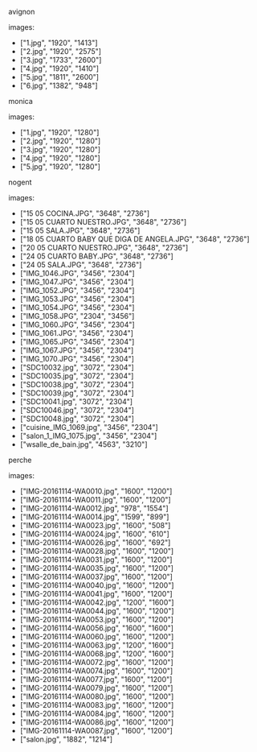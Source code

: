 



avignon

images:
 - ["1.jpg", "1920", "1413"]
 - ["2.jpg", "1920", "2575"]
 - ["3.jpg", "1733", "2600"]
 - ["4.jpg", "1920", "1410"]
 - ["5.jpg", "1811", "2600"]
 - ["6.jpg", "1382", "948"]


monica

images:
 - ["1.jpg", "1920", "1280"]
 - ["2.jpg", "1920", "1280"]
 - ["3.jpg", "1920", "1280"]
 - ["4.jpg", "1920", "1280"]
 - ["5.jpg", "1920", "1280"]


nogent

images:
 - ["15 05 COCINA.JPG", "3648", "2736"]
 - ["15 05 CUARTO NUESTRO.JPG", "3648", "2736"]
 - ["15 05 SALA.JPG", "3648", "2736"]
 - ["18 05 CUARTO BABY QUE DIGA DE ANGELA.JPG", "3648", "2736"]
 - ["20 05 CUARTO NUESTRO.JPG", "3648", "2736"]
 - ["24 05 CUARTO BABY.JPG", "3648", "2736"]
 - ["24 05 SALA.JPG", "3648", "2736"]
 - ["IMG_1046.JPG", "3456", "2304"]
 - ["IMG_1047.JPG", "3456", "2304"]
 - ["IMG_1052.JPG", "3456", "2304"]
 - ["IMG_1053.JPG", "3456", "2304"]
 - ["IMG_1054.JPG", "3456", "2304"]
 - ["IMG_1058.JPG", "2304", "3456"]
 - ["IMG_1060.JPG", "3456", "2304"]
 - ["IMG_1061.JPG", "3456", "2304"]
 - ["IMG_1065.JPG", "3456", "2304"]
 - ["IMG_1067.JPG", "3456", "2304"]
 - ["IMG_1070.JPG", "3456", "2304"]
 - ["SDC10032.jpg", "3072", "2304"]
 - ["SDC10035.jpg", "3072", "2304"]
 - ["SDC10038.jpg", "3072", "2304"]
 - ["SDC10039.jpg", "3072", "2304"]
 - ["SDC10041.jpg", "3072", "2304"]
 - ["SDC10046.jpg", "3072", "2304"]
 - ["SDC10048.jpg", "3072", "2304"]
 - ["cuisine_IMG_1069.jpg", "3456", "2304"]
 - ["salon_1_IMG_1075.jpg", "3456", "2304"]
 - ["wsalle_de_bain.jpg", "4563", "3210"]


perche

images:
 - ["IMG-20161114-WA0010.jpg", "1600", "1200"]
 - ["IMG-20161114-WA0011.jpg", "1600", "1200"]
 - ["IMG-20161114-WA0012.jpg", "978", "1554"]
 - ["IMG-20161114-WA0014.jpg", "1599", "899"]
 - ["IMG-20161114-WA0023.jpg", "1600", "508"]
 - ["IMG-20161114-WA0024.jpg", "1600", "610"]
 - ["IMG-20161114-WA0026.jpg", "1600", "692"]
 - ["IMG-20161114-WA0028.jpg", "1600", "1200"]
 - ["IMG-20161114-WA0031.jpg", "1600", "1200"]
 - ["IMG-20161114-WA0035.jpg", "1600", "1200"]
 - ["IMG-20161114-WA0037.jpg", "1600", "1200"]
 - ["IMG-20161114-WA0040.jpg", "1600", "1200"]
 - ["IMG-20161114-WA0041.jpg", "1600", "1200"]
 - ["IMG-20161114-WA0042.jpg", "1200", "1600"]
 - ["IMG-20161114-WA0044.jpg", "1600", "1200"]
 - ["IMG-20161114-WA0053.jpg", "1600", "1200"]
 - ["IMG-20161114-WA0056.jpg", "1600", "1600"]
 - ["IMG-20161114-WA0060.jpg", "1600", "1200"]
 - ["IMG-20161114-WA0063.jpg", "1200", "1600"]
 - ["IMG-20161114-WA0068.jpg", "1200", "1600"]
 - ["IMG-20161114-WA0072.jpg", "1600", "1200"]
 - ["IMG-20161114-WA0074.jpg", "1600", "1200"]
 - ["IMG-20161114-WA0077.jpg", "1600", "1200"]
 - ["IMG-20161114-WA0079.jpg", "1600", "1200"]
 - ["IMG-20161114-WA0080.jpg", "1600", "1200"]
 - ["IMG-20161114-WA0083.jpg", "1600", "1200"]
 - ["IMG-20161114-WA0084.jpg", "1600", "1200"]
 - ["IMG-20161114-WA0086.jpg", "1600", "1200"]
 - ["IMG-20161114-WA0087.jpg", "1600", "1200"]
 - ["salon.jpg", "1882", "1214"]


